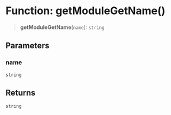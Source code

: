 # Function: getModuleGetName()

> **getModuleGetName**(`name`): `string`

## Parameters

### name

`string`

## Returns

`string`
